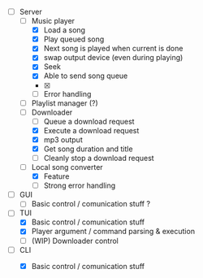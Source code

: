 - [ ] Server
    - [ ] Music player
        - [x] Load a song
        - [x] Play queued song
        - [x] Next song is played when current is done
        - [x] swap output device (even during playing)
        - [x] Seek
        - [x] Able to send song queue
        - [x]
        - [ ] Error handling
    - [ ] Playlist manager (?)
    - [ ] Downloader
        - [ ] Queue a download request
        - [x] Execute a download request
        - [x] mp3 output
        - [x] Get song duration and title
        - [ ] Cleanly stop a download request
    - [ ] Local song converter
        - [x] Feature
        - [ ] Strong error handling

- [ ] GUI
    - [ ] Basic control / comunication stuff
    ?

- [ ] TUI
    - [x] Basic control / comunication stuff
    - [x] Player argument / command parsing & execution
    - [ ] (WIP) Downloader control

- [ ] CLI
    - [x] Basic control / comunication stuff

